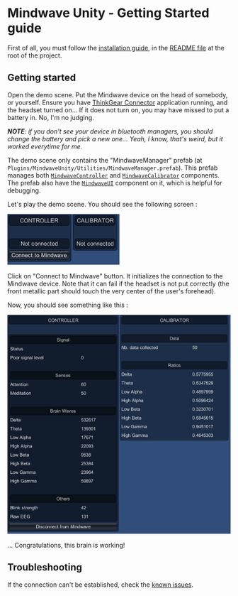 # Mindwave Unity - Getting Started guide

First of all, you must follow the [installation guide](../README.md), in the [README file](../README.md) at the root of the project.

## Getting started

Open the demo scene. Put the Mindwave device on the head of somebody, or yourself. Ensure you have [ThinkGear Connector](http://developer.neurosky.com/docs/doku.php?id=thinkgear_connector_tgc) application running, and the headset turned on... If it does not turn on, you may have missed to put a battery in. No, I'm no judging.

***NOTE**: if you don't see your device in bluetooth managers, you should change the battery and pick a new one... Yeah, I know, that's weird, but it worked everytime for me.*

The demo scene only contains the "MindwaveManager" prefab (at `Plugins/MindwaveUnity/Utilities/MindwaveManager.prefab`). This prefab manages both [`MindwaveController`](./MindwaveController.md) and [`MindwaveCalibrator`](./MindwaveCalibrator.md) components. The prefab also have the [`MindwaveUI`](./MindwaveUI.md) component on it, which is helpful for debugging.

Let's play the demo scene. You should see the following screen :

![Mindwave disconnected GUI](./DocumentationAssets/GettingStarted_01.png)

Click on "Connect to Mindwave" button. It initializes the connection to the Mindwave device. Note that it can fail if the headset is not put correctly (the front metallic part should touch the very center of the user's forehead).

Now, you should see something like this :

![Mindwave connected GUI](./DocumentationAssets/MindwaveUI_02.png)

... Congratulations, this brain is working!

## Troubleshooting

If the connection can't be established, check the [known issues](./KnownIssues.md).
